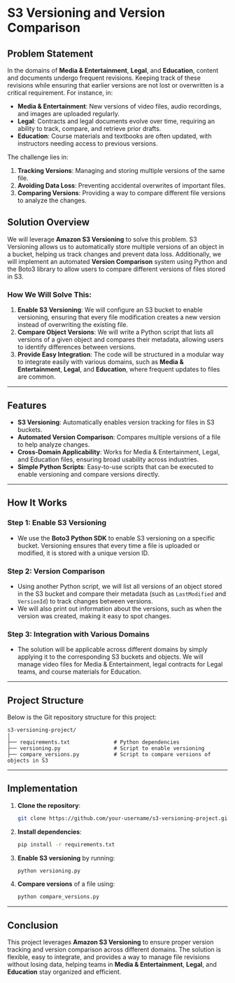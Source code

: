 # S3 Versioning and Version Comparison

## **Problem Statement**

In the domains of **Media & Entertainment**, **Legal**, and **Education**, content and documents undergo frequent revisions. Keeping track of these revisions while ensuring that earlier versions are not lost or overwritten is a critical requirement. For instance, in:
- **Media & Entertainment**: New versions of video files, audio recordings, and images are uploaded regularly.
- **Legal**: Contracts and legal documents evolve over time, requiring an ability to track, compare, and retrieve prior drafts.
- **Education**: Course materials and textbooks are often updated, with instructors needing access to previous versions.

The challenge lies in:
1. **Tracking Versions**: Managing and storing multiple versions of the same file.
2. **Avoiding Data Loss**: Preventing accidental overwrites of important files.
3. **Comparing Versions**: Providing a way to compare different file versions to analyze the changes.

## **Solution Overview**

We will leverage **Amazon S3 Versioning** to solve this problem. S3 Versioning allows us to automatically store multiple versions of an object in a bucket, helping us track changes and prevent data loss. Additionally, we will implement an automated **Version Comparison** system using Python and the Boto3 library to allow users to compare different versions of files stored in S3.

### **How We Will Solve This:**

1. **Enable S3 Versioning**: We will configure an S3 bucket to enable versioning, ensuring that every file modification creates a new version instead of overwriting the existing file.
2. **Compare Object Versions**: We will write a Python script that lists all versions of a given object and compares their metadata, allowing users to identify differences between versions.
3. **Provide Easy Integration**: The code will be structured in a modular way to integrate easily with various domains, such as **Media & Entertainment**, **Legal**, and **Education**, where frequent updates to files are common.

---

## **Features**

- **S3 Versioning**: Automatically enables version tracking for files in S3 buckets.
- **Automated Version Comparison**: Compares multiple versions of a file to help analyze changes.
- **Cross-Domain Applicability**: Works for Media & Entertainment, Legal, and Education files, ensuring broad usability across industries.
- **Simple Python Scripts**: Easy-to-use scripts that can be executed to enable versioning and compare versions directly.

---

## **How It Works**

### **Step 1: Enable S3 Versioning**
- We use the **Boto3 Python SDK** to enable S3 versioning on a specific bucket. Versioning ensures that every time a file is uploaded or modified, it is stored with a unique version ID.

### **Step 2: Version Comparison**
- Using another Python script, we will list all versions of an object stored in the S3 bucket and compare their metadata (such as `LastModified` and `VersionId`) to track changes between versions.
- We will also print out information about the versions, such as when the version was created, making it easy to spot changes.

### **Step 3: Integration with Various Domains**
- The solution will be applicable across different domains by simply applying it to the corresponding S3 buckets and objects. We will manage video files for Media & Entertainment, legal contracts for Legal teams, and course materials for Education.

---

## **Project Structure**

Below is the Git repository structure for this project:

```plaintext
s3-versioning-project/
│
├── requirements.txt              # Python dependencies
├── versioning.py                 # Script to enable versioning
├── compare_versions.py           # Script to compare versions of objects in S3
```

---

## **Implementation**

1. **Clone the repository**:
   ```bash
   git clone https://github.com/your-username/s3-versioning-project.git
   ```

2. **Install dependencies**:
   ```bash
   pip install -r requirements.txt
   ```

3. **Enable S3 versioning** by running:
   ```bash
   python versioning.py
   ```

4. **Compare versions** of a file using:
   ```bash
   python compare_versions.py
   ```

---

## **Conclusion**

This project leverages **Amazon S3 Versioning** to ensure proper version tracking and version comparison across different domains. The solution is flexible, easy to integrate, and provides a way to manage file revisions without losing data, helping teams in **Media & Entertainment**, **Legal**, and **Education** stay organized and efficient.
